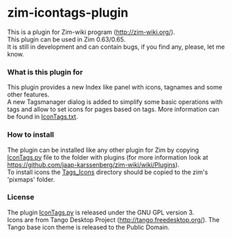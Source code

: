 # zim-icontags-plugin

This is a plugin for Zim-wiki program (http://zim-wiki.org/).  
This plugin can be used in Zim 0.63/0.65.      
It is still in development and can contain bugs, if you find any, please, let me know.

### What is this plugin for

This plugin provides a new Index like panel with icons, tagnames and some other features.    
A new Tagsmanager dialog is added to simplify some basic operations with tags and allow to set icons for pages based on tags. 
More information can be found in [IconTags.txt](IconTags.txt).

### How to install

The plugin can be installed like any other plugin for Zim by copying [IconTags.py](IconTags.py) file to the folder with plugins (for more information look at https://github.com/jaap-karssenberg/zim-wiki/wiki/Plugins).     
To install icons the [Tags_Icons](Tags_Icons) directory should be copied to the zim's 'pixmaps' folder.    

### License
The plugin [IconTags.py](IconTags.py) is released under the GNU GPL version 3.    
Icons are from Tango Desktop Project (http://tango.freedesktop.org/). The Tango base icon theme is released to the Public Domain.


